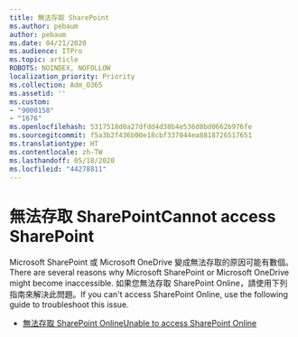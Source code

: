 ```yaml
---
title: 無法存取 SharePoint
ms.author: pebaum
author: pebaum
ms.date: 04/21/2020
ms.audience: ITPro
ms.topic: article
ROBOTS: NOINDEX, NOFOLLOW
localization_priority: Priority
ms.collection: Adm_O365
ms.assetid: ''
ms.custom:
- "9000158"
- "1676"
ms.openlocfilehash: 5317518d0a27dfdd4d38b4e536d8bd0662b976fe
ms.sourcegitcommit: f5a3b2f436b00e18cbf337044ea8818726517651
ms.translationtype: HT
ms.contentlocale: zh-TW
ms.lasthandoff: 05/18/2020
ms.locfileid: "44278811"
---
```

# <a name="cannot-access-sharepoint"></a><span data-ttu-id="4f11a-102">無法存取 SharePoint</span><span class="sxs-lookup"><span data-stu-id="4f11a-102">Cannot access SharePoint</span></span>

<span data-ttu-id="4f11a-103">Microsoft SharePoint 或 Microsoft OneDrive 變成無法存取的原因可能有數個。</span><span class="sxs-lookup"><span data-stu-id="4f11a-103">There are several reasons why Microsoft SharePoint or Microsoft OneDrive might become inaccessible.</span></span> <span data-ttu-id="4f11a-104">如果您無法存取 SharePoint Online，請使用下列指南來解決此問題。</span><span class="sxs-lookup"><span data-stu-id="4f11a-104">If you can't access SharePoint Online, use the following guide to troubleshoot this issue.</span></span>

- [<span data-ttu-id="4f11a-105">無法存取 SharePoint Online</span><span class="sxs-lookup"><span data-stu-id="4f11a-105">Unable to access SharePoint Online</span></span>](https://docs.microsoft.com/sharepoint/troubleshoot/sharing-and-permissions/sharepoint-online-inaccessible)
